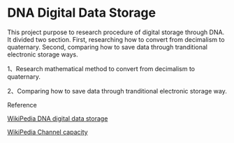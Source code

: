 # DNA Digital Data Storage

This project purpose to research procedure of digital storage through DNA. It divided two section. First, researching how to convert from decimalism to quaternary. Second, comparing how to save data through tranditional electronic storage ways.

1、Research mathematical method to convert from decimalism to quaternary.

2、Comparing how to save data through tranditional electronic storage way.



Reference

[WikiPedia DNA digital data storage](https://en.wikipedia.org/wiki/DNA_digital_data_storage)

[WikiPedia Channel capacity](https://en.wikipedia.org/wiki/Channel_capacity)

